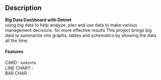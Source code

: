 ﻿## Description
<b>Big Data Dashboard with Dotnet</b><br>
using big data to help analyze, plan and use data to make various management decisions. for more effective results This project brings big data to summarize into graphs, tables and schematics by showing the data all the time.
#### Features
CARD : แดชบอร์ด<br>
LINE CHART :<br>
BAR CHAR :<br>

